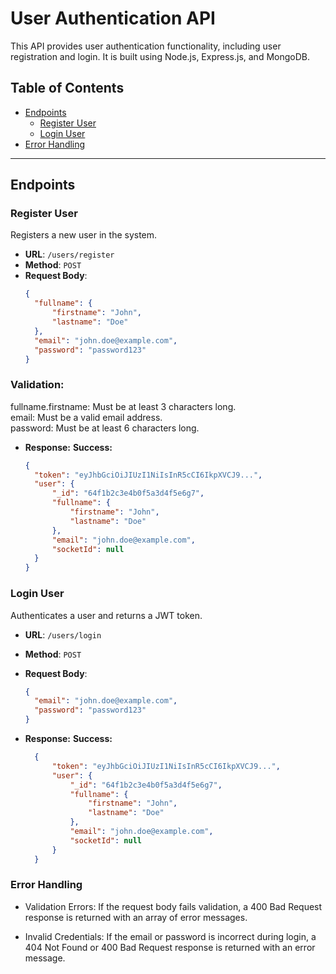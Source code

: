 # User Authentication API

This API provides user authentication functionality, including user registration and login. It is built using Node.js, Express.js, and MongoDB.

## Table of Contents

- [Endpoints](#endpoints)
  - [Register User](#register-user)
  - [Login User](#login-user)
- [Error Handling](#error-handling)

---

## Endpoints

### Register User

Registers a new user in the system.

- **URL**: `/users/register`
- **Method**: `POST`
- **Request Body**:
  ```json
  {
  	"fullname": {
  		"firstname": "John",
  		"lastname": "Doe"
  	},
  	"email": "john.doe@example.com",
  	"password": "password123"
  }
  ```

### Validation:

fullname.firstname: Must be at least 3 characters long.  
email: Must be a valid email address.  
password: Must be at least 6 characters long.

- **Response:**
  **Success:**
  ```json
  {
  	"token": "eyJhbGciOiJIUzI1NiIsInR5cCI6IkpXVCJ9...",
  	"user": {
  		"_id": "64f1b2c3e4b0f5a3d4f5e6g7",
  		"fullname": {
  			"firstname": "John",
  			"lastname": "Doe"
  		},
  		"email": "john.doe@example.com",
  		"socketId": null
  	}
  }
  ```

### Login User
Authenticates a user and returns a JWT token.
- **URL**: `/users/login`
- **Method**: `POST`
- **Request Body**:
  ```json
  {
    "email": "john.doe@example.com",
    "password": "password123"
  }
  ```
 
- **Response:**
  **Success:**
  ```json
    {
        "token": "eyJhbGciOiJIUzI1NiIsInR5cCI6IkpXVCJ9...",
        "user": {
            "_id": "64f1b2c3e4b0f5a3d4f5e6g7",
            "fullname": {
                "firstname": "John",
                "lastname": "Doe"
            },
            "email": "john.doe@example.com",
            "socketId": null
        }
    }

### Error Handling
- Validation Errors: If the request body fails validation, a 400 Bad Request response is returned with an array of error messages.

- Invalid Credentials: If the email or password is incorrect during login, a 404 Not Found or 400 Bad Request response is returned with an error message.
